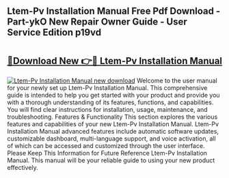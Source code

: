 ## Ltem-Pv Installation Manual Free Pdf Download - Part-ykO New Repair Owner Guide - User Service Edition p19vd

# <h2><a href="http://bc4579.oget.top/?id=Ltem-Pv+Installation+Manual">🔗Download New 👉🔴 Ltem-Pv Installation Manual</a></h2>

[![Ltem-Pv Installation Manual new download](https://i.imgur.com/5g1atiW.png)](http://bc4579.oget.top/?id=Ltem-Pv+Installation+Manual)
Welcome to the user manual for your newly set up Ltem-Pv Installation Manual. This comprehensive guide is intended to help you get started with your product and provide you with a thorough understanding of its features, functions, and capabilities. You will find clear instructions for installation, usage, maintenance, and troubleshooting. Features & Functionality This section explores the various features and capabilities of your new Ltem-Pv Installation Manual. Ltem-Pv Installation Manual advanced features include automatic software updates, customizable dashboard, multi-language support, and voice activation, all of which can be accessed and customized through the user interface. Please Keep This Information for Future Reference Ltem-Pv Installation Manual. This manual will be your reliable guide to using your new product effectively.
